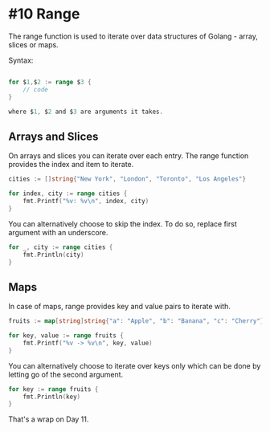 # #10 Range

The range function is used to iterate over data structures of Golang - array, slices or maps.

Syntax:

```go

for $1,$2 := range $3 {
    // code
}

where $1, $2 and $3 are arguments it takes. 

```

## Arrays and Slices

On arrays and slices you can iterate over each entry. The range function provides the index and item to iterate.

```go
cities := []string{"New York", "London", "Toronto", "Los Angeles"}

for index, city := range cities {
    fmt.Printf("%v: %v\n", index, city)
}
```

You can alternatively choose to skip the index. To do so, replace first argument with an underscore.

```go
for _, city := range cities {
    fmt.Println(city)
}
```

## Maps

In case of maps, range provides key and value pairs to iterate with.

```go
fruits := map[string]string{"a": "Apple", "b": "Banana", "c": "Cherry"}

for key, value := range fruits {
    fmt.Printf("%v -> %v\n", key, value)
}
```

You can alternatively choose to iterate over keys only which can be done by letting go of the second argument.

```go
for key := range fruits {
    fmt.Println(key)
}
```

That's a wrap on Day 11.